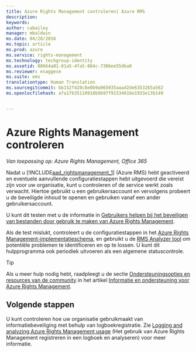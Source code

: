 ```yaml
---
title: Azure Rights Management controleren| Azure RMS
description: 
keywords: 
author: cabailey
manager: mbaldwin
ms.date: 04/28/2016
ms.topic: article
ms.prod: azure
ms.service: rights-management
ms.technology: techgroup-identity
ms.assetid: 08664a01-81a5-4fa5-884c-7306ee55dba0
ms.reviewer: esaggese
ms.suite: ems
translationtype: Human Translation
ms.sourcegitcommit: bb152f428c8e0b9a065035aaad2de6353265a562
ms.openlocfilehash: afa1fb35110918b9b97f91534616e1933e13b149


---
```


# Azure Rights Management controleren

*Van toepassing op: Azure Rights Management, Office 365*

Nadat u [!INCLUDE[aad_rightsmanagement_1](../includes/aad_rightsmanagement_1_md.md)] (Azure RMS) hebt geactiveerd en eventuele aanvullende configuratiestappen hebt uitgevoerd die vereist zijn voor uw organisatie, kunt u controleren of de service werkt zoals verwacht. Hiertoe gebruikt u een gebruikersaccount en vervolgens probeert u de beveiligde inhoud te openen en gebruiken vanaf een ander gebruikersaccount.

U kunt dit testen met u de informatie in [Gebruikers helpen bij het beveiligen van bestanden door gebruik te maken van Azure Rights Management](help-users.md).

Als de test mislukt, controleert u de configuratiestappen in het [Azure Rights Management-implementatieschema](../plan-design/deployment-roadmap.md), en gebruikt u de [RMS Analyzer tool](http://www.microsoft.com/en-us/download/details.aspx?id=46437) om potentiële problemen te identificeren en op te lossen. U kunt dit hulpprogramma ook periodiek uitvoeren als een algemene statuscontrole.

> [!TIP]
> Als u meer hulp nodig hebt, raadpleegt u de sectie [Ondersteuningsopties en resources van de community](../get-started/information-support.md#support-options-and-community-resources) in het artikel [Informatie en ondersteuning voor Azure Rights Management](../get-started/information-support.md).

## Volgende stappen

U kunt controleren hoe uw organisatie gebruikmaakt van informatiebeveiliging met behulp van logboekregistratie. Zie [Logging and analyzing Azure Rights Management usage](log-analyze-usage.md) (Het gebruik van Azure Rights Management registreren in een logboek en analyseren) voor meer informatie.






<!--HONumber=Jul16_HO3-->


